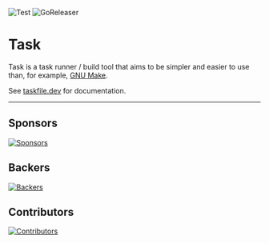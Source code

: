 ![Test](https://github.com/go-task/task/workflows/Test/badge.svg)
![GoReleaser](https://github.com/go-task/task/workflows/goreleaser/badge.svg)

# Task

Task is a task runner / build tool that aims to be simpler and easier to use
than, for example, [GNU Make](https://www.gnu.org/software/make/).

See [taskfile.dev](https://taskfile.dev) for documentation.

---

## Sponsors

[![Sponsors](https://opencollective.com/task/sponsors.svg?width=890)](https://opencollective.com/task)

## Backers

[![Backers](https://opencollective.com/task/backers.svg?width=890)](https://opencollective.com/task)

## Contributors

[![Contributors](https://opencollective.com/task/contributors.svg?width=890)](https://github.com/go-task/task/graphs/contributors)
